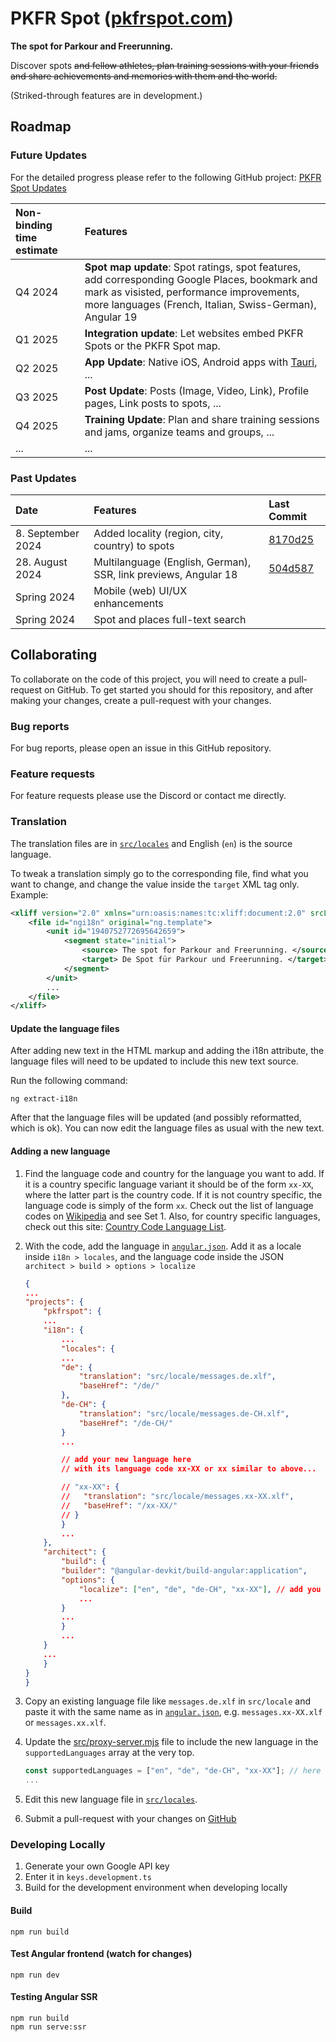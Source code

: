 # PKFR Spot ([pkfrspot.com](https://pkfrspot.com))

**The spot for Parkour and Freerunning.**

Discover spots <strike>and fellow athletes, plan training sessions with your friends and share achievements and memories with them and the world.</strike>

(Striked-through features are in development.)

## Roadmap

### Future Updates

For the detailed progress please refer to the following GitHub project: [PKFR Spot Updates](https://github.com/users/lukasbuehler/projects/1/views/8)

| Non-binding time estimate | Features                                                                                                                                                                                               |
| :------------------------ | :----------------------------------------------------------------------------------------------------------------------------------------------------------------------------------------------------- |
| Q4 2024                   | **Spot map update**: Spot ratings, spot features, add corresponding Google Places, bookmark and mark as visisted, performance improvements, more languages (French, Italian, Swiss-German), Angular 19 |
| Q1 2025                   | **Integration update**: Let websites embed PKFR Spots or the PKFR Spot map.                                                                                                                            |
| Q2 2025                   | **App Update**: Native iOS, Android apps with [Tauri](https://v2.tauri.app/), ...                                                                                                                      |
| Q3 2025                   | **Post Update**: Posts (Image, Video, Link), Profile pages, Link posts to spots, ...                                                                                                                   |
| Q4 2025                   | **Training Update**: Plan and share training sessions and jams, organize teams and groups, ...                                                                                                         |
| ...                       | ...                                                                                                                                                                                                    |

### Past Updates

| Date              | Features                                                        | Last Commit                                                                                         |
| :---------------- | :-------------------------------------------------------------- | :-------------------------------------------------------------------------------------------------- |
| 8. September 2024 | Added locality (region, city, country) to spots                 | [8170d25](https://github.com/lukasbuehler/pkfrspot/commit/8170d25a558ff160b39de69095f928d0a44fd5a9) |
| 28. August 2024   | Multilanguage (English, German), SSR, link previews, Angular 18 | [504d587](https://github.com/lukasbuehler/pkfrspot/commit/504d58743607b84a3932c98ee9e6ef5073d77c41) |
| Spring 2024       | Mobile (web) UI/UX enhancements                                 |                                                                                                     |
| Spring 2024       | Spot and places full-text search                                |                                                                                                     |

## Collaborating

To collaborate on the code of this project, you will need to create a pull-request on GitHub. To get started you should for this repository, and
after making your changes, create a pull-request with your changes.

### Bug reports

For bug reports, please open an issue in this GitHub repository.

### Feature requests

For feature requests please use the Discord or contact me directly.

### Translation

The translation files are in [`src/locales`](./src/locale/) and
English (`en`) is the source language.

To tweak a translation simply go to the corresponding file, find what you want to change, and change the value inside the `target` XML tag only. Example:

```xml
<xliff version="2.0" xmlns="urn:oasis:names:tc:xliff:document:2.0" srcLang="en" trgLang="de-CH">
    <file id="ngi18n" original="ng.template">
        <unit id="1940752772695642659">
            <segment state="initial">
                <source> The spot for Parkour and Freerunning. </source>
                <target> De Spot für Parkour und Freerunning. </target>
            </segment>
        </unit>
        ...
    </file>
</xliff>
```

#### Update the language files

After adding new text in the HTML markup and adding the i18n attribute, the language files will need to be updated to include this new text source.

Run the following command:

```
ng extract-i18n
```

After that the language files will be updated (and possibly reformatted, which is ok). You can now edit the language files as usual with the new text.

#### Adding a new language

1. Find the language code and country for the language you want to add.
   If it is a country specific language variant it should be of the form `xx-XX`, where the latter part is the country code.
   If it is not country specific, the language code is simply of the form `xx`.
   Check out the list of language codes on [Wikipedia](https://en.wikipedia.org/wiki/List_of_ISO_639_language_codes) and see Set 1. Also, for country specific languages, check out this site: [Country Code Language List](https://www.fincher.org/Utilities/CountryLanguageList.shtml).

2. With the code, add the language in [`angular.json`](./angular.json). Add it as a locale inside `i18n > locales`, and the language code inside the JSON `architect > build > options > localize`

   ```json
   {
   ...
   "projects": {
       "pkfrspot": {
       ...
       "i18n": {
           ...
           "locales": {
           ...
           "de": {
               "translation": "src/locale/messages.de.xlf",
               "baseHref": "/de/"
           },
           "de-CH": {
               "translation": "src/locale/messages.de-CH.xlf",
               "baseHref": "/de-CH/"
           }
           ...

           // add your new language here
           // with its language code xx-XX or xx similar to above...

           // "xx-XX": {
           //   "translation": "src/locale/messages.xx-XX.xlf",
           //   "baseHref": "/xx-XX/"
           // }
           }
           ...
       },
       "architect": {
           "build": {
           "builder": "@angular-devkit/build-angular:application",
           "options": {
               "localize": ["en", "de", "de-CH", "xx-XX"], // add you language here too
               ...
           }
           ...
           }
           ...
       }
       ...
       }
   }
   }
   ```

3. Copy an existing language file like `messages.de.xlf` in `src/locale` and paste it with the same name as in [`angular.json`](./angular.json), e.g. `messages.xx-XX.xlf` or `messages.xx.xlf`.
4. Update the [src/proxy-server.mjs](./src/proxy-server.mjs) file to include the new language in the `supportedLanguages` array at the very top.

   ```mjs
   const supportedLanguages = ["en", "de", "de-CH", "xx-XX"]; // here
   ...
   ```

5. Edit this new language file in [`src/locales`](./src/locale/).

6. Submit a pull-request with your changes on [GitHub](https://github.com/lukasbuehler/pkfrspot/compare)

### Developing Locally

1. Generate your own Google API key
2. Enter it in `keys.development.ts`
3. Build for the development environment when developing locally

#### Build

```
npm run build
```

#### Test Angular frontend (watch for changes)

```
npm run dev
```

#### Testing Angular SSR

```
npm run build
npm run serve:ssr
```

<!-- #### Testing Firebase

```
firebase experiments:enable webframeworks
```

```
firebase emulators:start
```

#### Testing container build

Using gcloud CLI, you can test the deployment to Google Cloud.
First you need to authenticate us

```
gcloud beta code dev
``` -->
